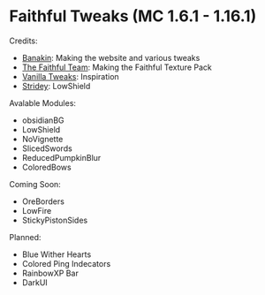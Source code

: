 # Faithful Tweaks (MC 1.6.1 - 1.16.1)

Credits:
- [Banakin](https://banakin.github.io): Making the website and various tweaks
- [The Faithful Team](https://faithful.team/): Making the Faithful Texture Pack
- [Vanilla Tweaks](https://vanillatweaks.net/picker/resource-packs/): Inspiration
- [Stridey](https://www.planetminecraft.com/member/stridey/): LowShield

Avalable Modules:
- obsidianBG
- LowShield
- NoVignette
- SlicedSwords
- ReducedPumpkinBlur
- ColoredBows

Coming Soon:
- OreBorders
- LowFire
- StickyPistonSides

Planned:
- Blue Wither Hearts
- Colored Ping Indecators
- RainbowXP Bar
- DarkUI